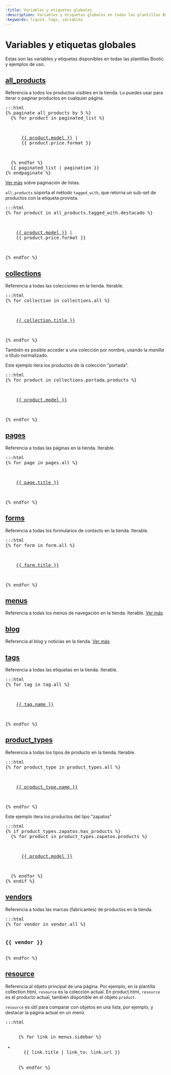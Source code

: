 ```yaml
---
:title: Variables y etiquetas globales
:description: Variables y etiquetas globales en todas las plantillas Bootic
:keywords: liquid, tags, variables
---
```

# Variables y etiquetas globales

Estas son las variables y etiquetas disponibles en todas las plantillas Bootic y ejemplos de uso.

## [all_products](#all_products)
<div id="all_products">

Referencia a todos los productos visibles en la tienda. Lo puedes usar para iterar o paginar productos en cualquier página.

<pre>:::html
{% paginate all_products by 5 %}
  {% for product in paginated_list %}
    <p>
      <a href="{{ product.url }}">{{ product.model }}</a> | 
      <span class="price">{{ product.price.format }}</span>
    </p>
  {% endfor %}
  {{ paginated_list | pagination }}
{% endpaginate %}
</pre>

<a href="/es/themes/pagination">Ver más</a> sobre paginación de listas.

<code>all_products</code> soporta el método <code>tagged_with</code>, que retorna un sub-set de productos con la etiqueta provista.

<pre>:::html
{% for product in all_products.tagged_with.destacado %}
  <p>
    <a href="{{ product.url }}">{{ product.model }}</a> | 
    <span class="price">{{ product.price.format }}</span>
  </p>
{% endfor %}
</pre>

</div>

## [collections](#collections)
<div id="collections">

Referencia a todas las colecciones en la tienda. Iterable.

<pre>:::html
{% for collection in collections.all %}
  <p>
    <a href="{{ collection.url }}">{{ collection.title }}</a>
  </p>
{% endfor %}
</pre>

También es posible acceder a una colección por nombre, usando la <em>manilla</em> o título normalizado.

Este ejemplo itera los productos de la colección "portada".

<pre>:::html
{% for product in collections.portada.products %}
  <p>
    <a href="{{ product.url }}">{{ product.model }}</a>
  </p>
{% endfor %}
</pre>

</div>

## [pages](#pages)
<div id="pages">

Referencia a todas las páginas en la tienda. Iterable.

<pre>:::html
{% for page in pages.all %}
  <p>
    <a href="{{ page.url }}">{{ page.title }}</a>
  </p>
{% endfor %}
</pre>

</div>

## [forms](#forms)
<div id="forms">

Referencia a todas los formularios de contacto en la tienda. Iterable.

<pre>:::html
{% for form in form.all %}
  <p>
    <a href="{{ form.url }}">{{ form.title }}</a>
  </p>
{% endfor %}
</pre>
  
</div>

## [menus](#menus)
<div id="menus">

Referencia a todas los menús de navegación en la tienda. Iterable. <a href="/es/themes/menus">Ver más</a>
  
</div>

## [blog](#blog)
<div id="blog">

Referencia al blog y noticias en la tienda. <a href="/es/themes/blog">Ver más</a>
  
</div>

## [tags](#tags)
<div id="tags">

Referencia a todas las etiquetas en la tienda. Iterable.

<pre>:::html
{% for tag in tag.all %}
  <p>
    <a href="{{ tag.url }}">{{ tag.name }}</a>
  </p>
{% endfor %}
</pre>

</div>

## [product_types](#product_types)
<div id="product_types">

Referencia a todas los tipos de producto en la tienda. Iterable.

<pre>:::html
{% for product_type in product_types.all %}
  <p>
    <a href="{{ product_type.url }}">{{ product_type.name }}</a>
  </p>
{% endfor %}
</pre>

Este ejemplo itera los productos del tipo "zapatos"

<pre>:::html
{% if product_types.zapatos.has_products %}
  {% for product in product_types.zapatos.products %}
    <p>
      <a href="{{ product.url }}">{{ product.model }}</a>
    </p>
  {% endfor %}
{% endif %}
</pre>

</div>

## [vendors](#vendors)
<div id="vendors">

Referencia a todas las marcas (fabricantes) de productos en la tienda.

<pre>:::html
{% for vendor in vendor.all %}
  <h3>{{ vendor }}</h3>
{% endfor %}
</pre>

</div>

## [resource](#resource)
<div id="resource">

Referencia al objeto principal de una página. Por ejemplo, en la plantilla collection.html, <code>resource</code> es la colección actual. En product.html, <code>resource</code> es el producto actual, también disponible en el objeto <code>product</code>.

<code>resource</code> es útil para comparar con objetos en una lista, por ejemplo, y destacar la página actual en un menú.

<pre>:::html
<ul>
  {% for link in menus.sidebar %}
  <li class="{{ 'current' | print_if_equal: resource, link }}">
    {{ link.title | link_to: link.url }}
  </li>
  {% endfor %}
</ul>
</pre>

</div>